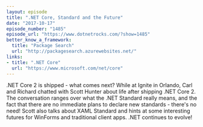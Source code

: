 ```yaml
---
layout: episode
title: ".NET Core, Standard and the Future"
date: "2017-10-17"
episode_number: "1485"
episode_url: "https://www.dotnetrocks.com/?show=1485"
better_know_a_framework:
  title: "Package Search"
  url: "http://packagesearch.azurewebsites.net/"
links:
- title: ".NET Core"
  url: "https://www.microsoft.com/net/core"
---
```


.NET Core 2 is shipped - what comes next? While at Ignite in Orlando, Carl and Richard chatted with Scott Hunter about life after shipping .NET Core 2. The conversation ranges over what the .NET Standard really means, and the fact that there are no immediate plans to declare new standards - there's no need! Scott also talks about XAML Standard and hints at some interesting futures for WinForms and traditional client apps. .NET continues to evolve!
